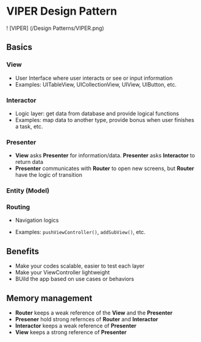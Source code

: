 # VIPER Design Pattern

! [VIPER] (/Design&#32;Patterns/VIPER.png)



## Basics

### View

- User Interface where user interacts or see or input information
- Examples: UITableView, UICollectionView, UIView, UIButton, etc.

### Interactor

- Logic layer: get data from database and provide logical functions
- Examples: map data to another type, provide bonus when user finishes a task, etc.

### Presenter

- **View** asks **Presenter** for information/data. **Presenter** asks **Interactor** to return data
- **Presenter** communicates with **Router** to open new screens, but **Router** have the logic of transition

### Entity (Model)

### Routing

- Navigation logics

- Examples: ```pushViewController()```, ```addSubView()```, etc.

## Benefits

- Make your codes scalable, easier to test each layer
- Make your ViewController lightweight
- BUild the app based on use cases or behaviors

## Memory management

- **Router** keeps a weak reference of the **View** and the **Presenter**
- **Presener** hold strong refernces of **Router** and **Interactor**
- **Interactor** keeps a weak reference of **Presenter**
- **View** keeps a strong reference of **Presenter**

